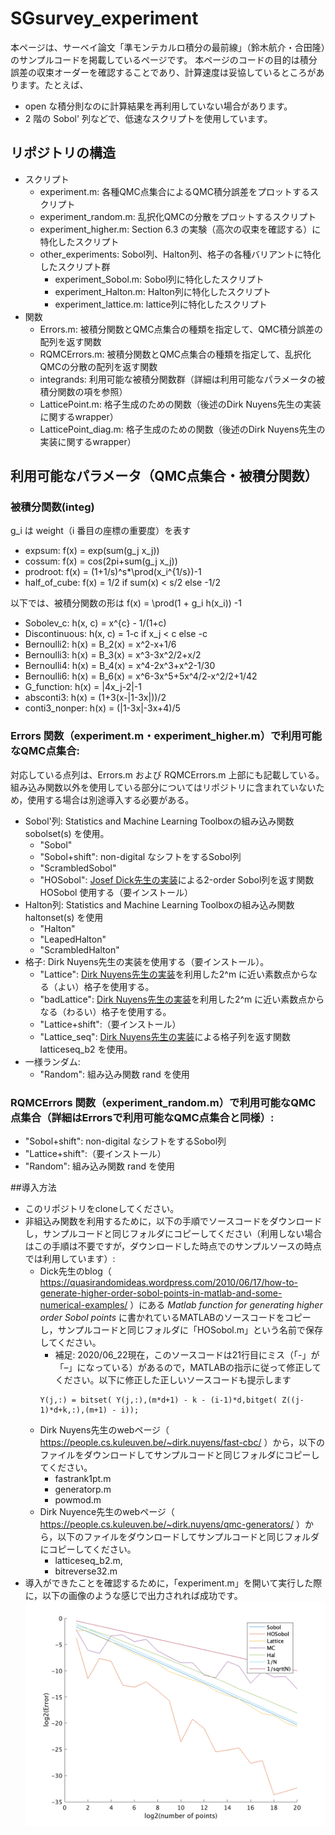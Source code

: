 # SGsurvey_experiment
本ページは、サーベイ論文「準モンテカルロ積分の最前線」（鈴木航介・合田隆）のサンプルコードを掲載しているページです。
本ページのコードの目的は積分誤差の収束オーダーを確認することであり、計算速度は妥協しているところがあります。たとえば、
- open な積分則なのに計算結果を再利用していない場合があります。
- 2 階の Sobol' 列などで、低速なスクリプトを使用しています。

## リポジトリの構造
- スクリプト
	- experiment.m: 各種QMC点集合によるQMC積分誤差をプロットするスクリプト
	- experiment_random.m: 乱択化QMCの分散をプロットするスクリプト
	- experiment_higher.m: Section 6.3 の実験（高次の収束を確認する）に特化したスクリプト
	- other_experiments: Sobol列、Halton列、格子の各種バリアントに特化したスクリプト群
		- experiment_Sobol.m: Sobol列に特化したスクリプト
		- experiment_Halton.m: Halton列に特化したスクリプト
		- experiment_lattice.m: lattice列に特化したスクリプト
- 関数
	- Errors.m: 被積分関数とQMC点集合の種類を指定して、QMC積分誤差の配列を返す関数
	- RQMCErrors.m: 被積分関数とQMC点集合の種類を指定して、乱択化QMCの分散の配列を返す関数
	- integrands: 利用可能な被積分関数群（詳細は利用可能なパラメータの被積分関数の項を参照）
	- LatticePoint.m: 格子生成のための関数（後述のDirk Nuyens先生の実装に関するwrapper）
	- LatticePoint_diag.m: 格子生成のための関数（後述のDirk Nuyens先生の実装に関するwrapper）

## 利用可能なパラメータ（QMC点集合・被積分関数）
### 被積分関数(integ)
g_i は weight（i 番目の座標の重要度）を表す

- expsum: f(x) = exp(sum(g_j x_j))
- cossum: f(x) = cos(2pi+sum(g_j x_j))
- prodroot: f(x) = (1+1/s)^s*\prod(x_i^{1/s})-1
- half_of_cube: f(x) =  1/2 if sum(x) < s/2 else -1/2

以下では、被積分関数の形は f(x) = \prod(1 + g_i h(x_i)) -1 
- Sobolev_c: h(x, c) = x^{c} - 1/(1+c)
- Discontinuous: h(x, c) = 1-c if x_j < c else -c
- Bernoulli2: h(x) = B_2(x) = x^2-x+1/6
- Bernoulli3: h(x) = B_3(x) = x^3-3x^2/2+x/2
- Bernoulli4: h(x) = B_4(x) = x^4-2x^3+x^2-1/30 
- Bernoulli6: h(x) = B_6(x) = x^6-3x^5+5x^4/2-x^2/2+1/42
- G_function: h(x) = |4x_j-2|-1
- absconti3: h(x) = (1+3(x-|1-3x|))/2
- conti3_nonper: h(x) = (|1-3x|-3x+4)/5 


### Errors 関数（experiment.m・experiment_higher.m）で利用可能なQMC点集合:
対応している点列は、Errors.m および RQMCErrors.m 上部にも記載している。組み込み関数以外を使用している部分についてはリポジトリに含まれていないため，使用する場合は別途導入する必要がある。
- Sobol'列: Statistics and Machine Learning Toolboxの組み込み関数 sobolset(s) を使用。
	- "Sobol" 
	- "Sobol+shift": non-digital なシフトをするSobol列
	- "ScrambledSobol"
	- "HOSobol": [Josef Dick先生の実装](https://quasirandomideas.wordpress.com/2010/06/17/how-to-generate-higher-order-sobol-points-in-matlab-and-some-numerical-examples/)による2-order Sobol列を返す関数 HOSobol 使用する（要インストール）
- Halton列: Statistics and Machine Learning Toolboxの組み込み関数 haltonset(s) を使用
	- "Halton"
	- "LeapedHalton"
	- "ScrambledHalton"
- 格子: Dirk Nuyens先生の実装を使用する（要インストール）。
	- "Lattice": [Dirk Nuyens先生の実装](https://people.cs.kuleuven.be/~dirk.nuyens/fast-cbc/)を利用した2^m に近い素数点からなる（よい）格子を使用する。
	- "badLattice": [Dirk Nuyens先生の実装](https://people.cs.kuleuven.be/~dirk.nuyens/fast-cbc/)を利用した2^m に近い素数点からなる（わるい）格子を使用する。
	- "Lattice+shift":（要インストール）
	- "Lattice_seq": [Dirk Nuyens先生の実装](https://people.cs.kuleuven.be/~dirk.nuyens/qmc-generators/)による格子列を返す関数 latticeseq_b2 を使用。
- 一様ランダム:
	- "Random": 組み込み関数 rand を使用

### RQMCErrors 関数（experiment_random.m）で利用可能なQMC点集合（詳細はErrorsで利用可能なQMC点集合と同様）:
- "Sobol+shift": non-digital なシフトをするSobol列
- "Lattice+shift":（要インストール）
- "Random": 組み込み関数 rand を使用

##導入方法
- このリポジトリをcloneしてください。
- 非組込み関数を利用するために，以下の手順でソースコードをダウンロードし，サンプルコードと同じフォルダにコピーしてください（利用しない場合はこの手順は不要ですが，ダウンロードした時点でのサンプルソースの時点では利用しています）:
	- Dick先生のblog（ https://quasirandomideas.wordpress.com/2010/06/17/how-to-generate-higher-order-sobol-points-in-matlab-and-some-numerical-examples/ ）にある *Matlab function for generating higher order Sobol points* に書かれているMATLABのソースコードをコピーし，サンプルコードと同じフォルダに「HOSobol.m」という名前で保存してください。
		- 補足: 2020/06_22現在，このソースコードは21行目にミス（「-」が「–」になっている）があるので，MATLABの指示に従って修正してください。以下に修正した正しいソースコードも提示します
		```
		Y(j,:) = bitset( Y(j,:),(m*d+1) - k - (i-1)*d,bitget( Z((j-1)*d+k,:),(m+1) - i));
		```
	- Dirk Nuyens先生のwebページ（ https://people.cs.kuleuven.be/~dirk.nuyens/fast-cbc/ ）から，以下のファイルをダウンロードしてサンプルコードと同じフォルダにコピーしてください。
		- fastrank1pt.m
		- generatorp.m
		- powmod.m
	- Dirk Nuyence先生のwebページ（ https://people.cs.kuleuven.be/~dirk.nuyens/qmc-generators/ ）から，以下のファイルをダウンロードしてサンプルコードと同じフォルダにコピーしてください。
		- latticeseq_b2.m,
		- bitreverse32.m
- 導入ができたことを確認するために，「experiment.m」を開いて実行した際に，以下の画像のような感じで出力されれば成功です。
![experimt.mの実行例](./experiment_sample.png)

